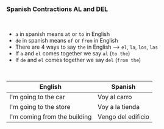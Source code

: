 ### Spanish Contractions AL and DEL

</br>

* `a` in spanish means `at` or `to` in English
* `de` in spanish means `of` or `from` in English
* There are 4 ways to say `the` in English --> `el`, `la`, `los`, `las`
* If `a` and `el` comes together we say `al` (`to the`)
* If `de` and `el` comes together we say `del` (`from the`)

</br>


English                | Spanish            
---------------------- | ---------------------------
I'm going to the car   | Voy al carro
I'm going to the store | Voy a la tienda   
I'm coming from the building | Vengo del edificio  